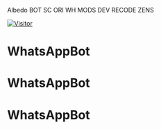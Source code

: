 Albedo BOT 
SC ORI WH MODS DEV
 RECODE ZENS


<a href="https://visitor-badge.glitch.me/badge?page_id=RaaaGH/Albedo-BOT"><img title="Visitor" src="https://visitor-badge.glitch.me/badge?page_id=RaaaGH/Albedo-BOT"></a>
# WhatsAppBot
# WhatsAppBot
# WhatsAppBot
